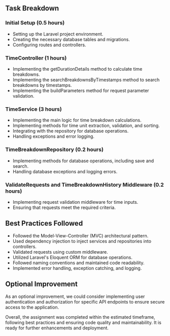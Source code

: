 ## Task Breakdown

### Initial Setup (0.5 hours)
- Setting up the Laravel project environment. 
- Creating the necessary database tables and migrations.
- Configuring routes and controllers.

### TimeController (1 hours)
- Implementing the getDurationDetails method to calculate time breakdowns.
- Implementing the searchBreakdownsByTimestamps method to search breakdowns by timestamps.
- Implementing the buildParameters method for request parameter validation.

### TimeService (3 hours)
- Implementing the main logic for time breakdown calculations.
- Implementing methods for time unit extraction, validation, and sorting.
- Integrating with the repository for database operations.
- Handling exceptions and error logging.


### TimeBreakdownRepository (0.2 hours)
- Implementing methods for database operations, including save and search.
- Handling database exceptions and logging errors.

### ValidateRequests and TimeBreakdownHistory Middleware (0.2 hours)
- Implementing request validation middleware for time inputs.
- Ensuring that requests meet the required criteria.

## Best Practices Followed
- Followed the Model-View-Controller (MVC) architectural pattern.
- Used dependency injection to inject services and repositories into controllers.
- Validated requests using custom middleware.
- Utilized Laravel's Eloquent ORM for database operations.
- Followed naming conventions and maintained code readability.
- Implemented error handling, exception catching, and logging.

## Optional Improvement
As an optional improvement, we could consider implementing user authentication and authorization for specific API endpoints to ensure secure access to the application.

Overall, the assignment was completed within the estimated timeframe, following best practices and ensuring code quality and maintainability. It is ready for further enhancements and deployment.
